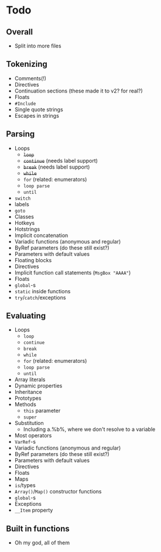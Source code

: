 # Todo

## Overall

* Split into more files

## Tokenizing

* Comments(!)
* Directives
* Continuation sections (these made it to v2? for real?)
* Floats
* `#Include`
* Single quote strings
* Escapes in strings

## Parsing

* Loops
  * ~~`loop`~~
  * ~~`continue`~~ (needs label support)
  * ~~`break`~~ (needs label support)
  * ~~`while`~~
  * `for` (related: enumerators)
  * `loop parse`
  * `until`
* `switch`
* labels
* `goto`
* Classes
* Hotkeys
* Hotstrings
* Implicit concatenation
* Variadic functions (anonymous and regular)
* ByRef parameters (do these still exist?)
* Parameters with default values
* Floating blocks
* Directives
* Implicit function call statements (`MsgBox "AAAA"`)
* Floats
* `global`-s
* `static` inside functions
* `try`/`catch`/exceptions

## Evaluating

* Loops
  * `loop`
  * `continue`
  * `break`
  * `while`
  * `for` (related: enumerators)
  * `loop parse`
  * `until`
* Array literals
* Dynamic properties
* Inheritance
* Prototypes
* Methods
  * `this` parameter
  * `super`
* Substitution
  * Including a.%b%, where we don't resolve to a variable
* Most operators
* `VarRef`-s
* Variadic functions (anonymous and regular)
* ByRef parameters (do these still exist?)
* Parameters with default values
* Directives
* Floats
* Maps
* `is`/types
* `Array()`/`Map()` constructor functions
* `global`-s
* Exceptions
* `__Item` property

## Built in functions

* Oh my god, all of them
